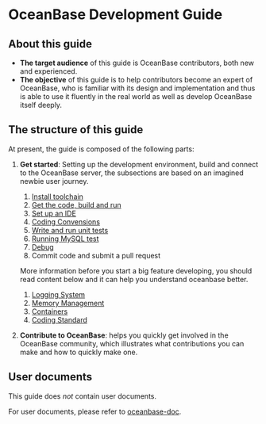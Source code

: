# OceanBase Development Guide

## About this guide

* **The target audience** of this guide is OceanBase contributors, both new and experienced.
* **The objective** of this guide is to help contributors become an expert of OceanBase, who is familiar with its design and implementation and thus is able to use it fluently in the real world as well as develop OceanBase itself deeply.

## The structure of this guide

At present, the guide is composed of the following parts:

1. **Get started**: Setting up the development environment, build and connect to the OceanBase server, the subsections are based on an imagined newbie user journey.
    1. [Install toolchain](toolchain.md)
    2. [Get the code, build and run](build-and-run.md)
    3. [Set up an IDE](ide-settings.md)
    4. [Coding Convensions](coding-convension.md)
    5. [Write and run unit tests](unittest.md)
    6. [Running MySQL test](mysqltest.md)
    7. [Debug](debug.md)
    8. Commit code and submit a pull request

    More information before you start a big feature developing, you should read content below and it can help you understand oceanbase better.
    1. [Logging System](logging.md)
    2. [Memory Management](memory.md)
    3. [Containers](container.md)
    4. [Coding Standard](coding_standard.md)
3. **Contribute to OceanBase**: helps you quickly get involved in the OceanBase community, which illustrates what contributions you can make and how to quickly make one.

## User documents

This guide does _not_ contain user documents.

For user documents, please refer to [oceanbase-doc](https://github.com/oceanbase/oceanbase-doc).

